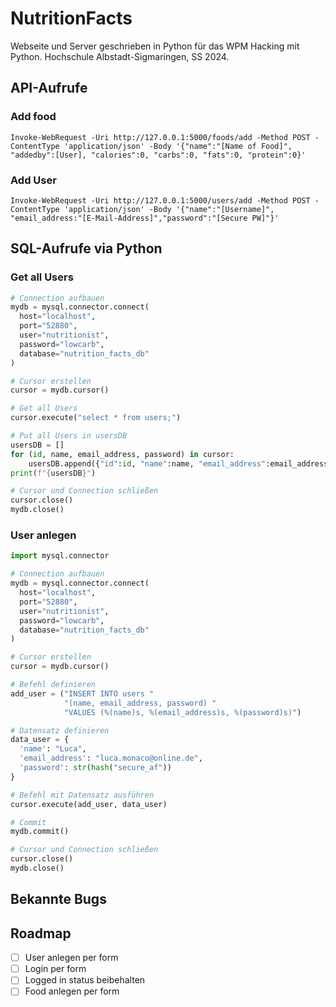 # NutritionFacts
Webseite und Server geschrieben in Python für das WPM Hacking mit Python. Hochschule Albstadt-Sigmaringen, SS 2024.

## API-Aufrufe
### Add food
```
Invoke-WebRequest -Uri http://127.0.0.1:5000/foods/add -Method POST -ContentType 'application/json' -Body '{"name":"[Name of Food]", "addedby":[User], "calories":0, "carbs":0, "fats":0, "protein":0}'
```

### Add User

```
Invoke-WebRequest -Uri http://127.0.0.1:5000/users/add -Method POST -ContentType 'application/json' -Body '{"name":"[Username]", "email_address:"[E-Mail-Address]","password":"[Secure PW]"}'
```

## SQL-Aufrufe via Python
### Get all Users
```python
# Connection aufbauen
mydb = mysql.connector.connect(
  host="localhost",
  port="52880",
  user="nutritionist",
  password="lowcarb",
  database="nutrition_facts_db"
)

# Cursor erstellen
cursor = mydb.cursor()

# Get all Users
cursor.execute("select * from users;")

# Put all Users in usersDB
usersDB = []
for (id, name, email_address, password) in cursor:
    usersDB.append({"id":id, "name":name, "email_address":email_address, "password":password})
print(f"{usersDB}")

# Cursor und Connection schließen
cursor.close()
mydb.close()
```

### User anlegen
```python
import mysql.connector

# Connection aufbauen
mydb = mysql.connector.connect(
  host="localhost",
  port="52880",
  user="nutritionist",
  password="lowcarb",
  database="nutrition_facts_db"
)

# Cursor erstellen
cursor = mydb.cursor()

# Befehl definieren
add_user = ("INSERT INTO users "
            "(name, email_address, password) "
            "VALUES (%(name)s, %(email_address)s, %(password)s)")

# Datensatz definieren
data_user = {
  'name': "Luca",
  'email_address': "luca.monaco@online.de",
  'password': str(hash("secure_af"))
}

# Befehl mit Datensatz ausführen
cursor.execute(add_user, data_user)

# Commit
mydb.commit()

# Cursor und Connection schließen
cursor.close()
mydb.close()
```

## Bekannte Bugs

## Roadmap

- [ ] User anlegen per form
- [ ] Login per form
- [ ] Logged in status beibehalten
- [ ] Food anlegen per form